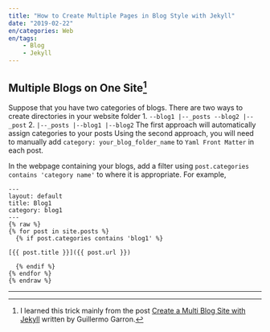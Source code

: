 ```yaml
---
title: "How to Create Multiple Pages in Blog Style with Jekyll"
date: "2019-02-22"
en/categories: Web
en/tags: 
    - Blog
    - Jekyll
---
```


## Multiple Blogs on One Site[^1]

Suppose that you have two categories of blogs. There are two ways to create directories in your website folder
1. 
      ```
      --blog1
         |--_posts
      --blog2
         |--_post
      ```
2. 
      ```
      |--_posts
         |--blog1
         |--blog2
      ```
The first approach will automatically assign categories to your posts
Using the second approach, you will need to manually add `category: your_blog_folder_name` to `Yaml Front Matter` in each post.

In the webpage containing your blogs, add a filter using `post.categories contains 'category name'` to where it is appropriate. For example,

```
---
layout: default
title: Blog1
category: blog1
---
{% raw %}
{% for post in site.posts %}
  {% if post.categories contains 'blog1' %}

[{{ post.title }}]({{ post.url }})

  {% endif %}
{% endfor %}
{% endraw %}
```

---
[^1]: I learned this trick mainly from the post [Create a Multi Blog Site with Jekyll](https://www.garron.me/en/blog/multi-blog-site-jekyll.html) written by Guillermo Garron.
